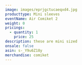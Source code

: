 ```yaml
---
image: images/eprjgctucaeqxd4.jpg
producttype: Mini sleeves
eventName: Air Comiket 2
weight: 0
pricings:
  - quantity: 1
    price: 25
description: these are mini sized
onsale: false
asin: s-_Y9u6Z18y
merchandise: comiket
---
```

